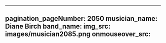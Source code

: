 ------
pagination_pageNumber: 2050
musician_name: Diane Birch
band_name: 
img_src: images/musician2085.png
onmouseover_src: 
------